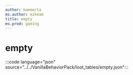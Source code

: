 ```yaml
---
author: mammerla
ms.author: mikeam
title: empty
ms.prod: gaming
---
```


# empty

:::code language="json" source="../../VanillaBehaviorPack/loot_tables/empty.json":::